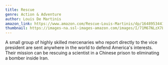 ```yaml
---
title: Rescue
genre: Action & Adventure
author: Louis De Martinis
amazon_link: https://www.amazon.com/Rescue-Louis-Martinis/dp/1648953441/ref=sr_1_1?crid=1H9NBJEJS31CG&keywords=9781648953446&qid=1642670354&sprefix=9781648953446%2Caps%2C282&sr=8-1
thumbnail: https://images-na.ssl-images-amazon.com/images/I/71M67NLzX7L.jpg
---
```

A small group of highly skilled mercenaries who report directly to the vice president are sent anywhere in the world to defend America's interests. Their mission can be rescuing a scientist in a Chinese prison to eliminating a bomber inside Iran.
